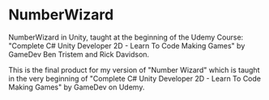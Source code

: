 # NumberWizard
NumberWizard in Unity, taught at the beginning of the Udemy Course: "Complete C# Unity Developer 2D - Learn To Code Making Games" by GameDev Ben Tristem and Rick Davidson.


This is the final product for my version of "Number Wizard" which is taught in the very beginning of "Complete C# Unity Developer 2D - Learn To Code Making Games" by GameDev on Udemy.
